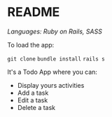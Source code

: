 # README

<em>Languages: Ruby on Rails, SASS</em>

To load the app:

`git clone`
`bundle install`
`rails s`

It's a Todo App where you can:

* Display yours activities
* Add a task
* Edit a task
* Delete a task

